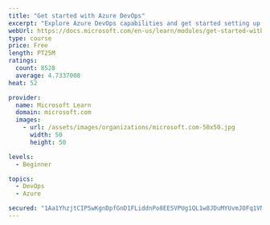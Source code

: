 ```yaml
---
title: "Get started with Azure DevOps"
excerpt: "Explore Azure DevOps capabilities and get started setting up your own organization knowing what separates elite performers from low performers."
webUrl: https://docs.microsoft.com/en-us/learn/modules/get-started-with-devops/
type: course
price: Free
length: PT25M
ratings:
  count: 8528
  average: 4.7337008
heat: 52

provider:
  name: Microsoft Learn
  domain: microsoft.com
  images:
    - url: /assets/images/organizations/microsoft.com-50x50.jpg
      width: 50
      height: 50

levels:
  - Beginner

topics:
  - DevOps
  - Azure

secured: "1Aa1YhzjtCIPSwKgnDpfGnD1FLiddnPo8EESVPUg1QL1w8JDuMYUvmJOFq1VNEmxU4H067WpFlZGfXJk1s2mPhmx1NSrlYXOyadbBbAtd+Fr1lkkvBHCQqC4dOFjLziJnc3e/Lbt1JQTqwWxo+oIFZMxK4z7GaTcS/DnnQWtWyroy9JKvVAMoba5Bb8q9cFIK5+QJvXbBx/EY+Nk8xKYhEGip7Pk3MADmxh/ldYEia/JA+RvOtM9eAV6FELBOdCSPmc+7cywk5mrClTZpC0vywf1N+4u37byixL3fAg53Po+SI3/NBIH1P2lWt/yxYP5l1pOrDK7TM1LrUDOo+dbsyt5QgfXWxoo6TkH/8ud/rk1qIwK4cAN3sSDm2Jnu+B14H5BCJVi9E3je1s+jmNy6Gfhci/y1U9T5j3mEr5Uifw=;FrcKaTOOCmlqCxuRMGoAdQ=="
---
```



